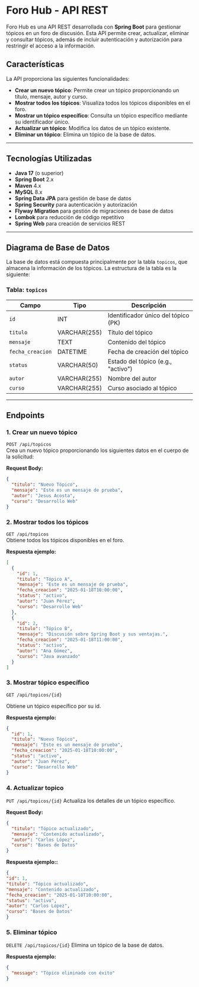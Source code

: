 # Foro Hub - API REST

Foro Hub es una API REST desarrollada con **Spring Boot** para gestionar tópicos en un foro de discusión. Esta API permite crear, actualizar, eliminar y consultar tópicos, además de incluir autenticación y autorización para restringir el acceso a la información.


## Características

La API proporciona las siguientes funcionalidades:

- **Crear un nuevo tópico**: Permite crear un tópico proporcionando un título, mensaje, autor y curso.
- **Mostrar todos los tópicos**: Visualiza todos los tópicos disponibles en el foro.
- **Mostrar un tópico específico**: Consulta un tópico específico mediante su identificador único.
- **Actualizar un tópico**: Modifica los datos de un tópico existente.
- **Eliminar un tópico**: Elimina un tópico de la base de datos.

---

## Tecnologías Utilizadas

- **Java 17** (o superior)
- **Spring Boot** 2.x
- **Maven** 4.x
- **MySQL** 8.x
- **Spring Data JPA** para gestión de base de datos
- **Spring Security** para autenticación y autorización
- **Flyway Migration** para gestión de migraciones de base de datos
- **Lombok** para reducción de código repetitivo
- **Spring Web** para creación de servicios REST

---

## Diagrama de Base de Datos

La base de datos está compuesta principalmente por la tabla `topicos`, que almacena la información de los tópicos. La estructura de la tabla es la siguiente:


### Tabla: `topicos`

| Campo            | Tipo        | Descripción                             |
|------------------|-------------|-----------------------------------------|
| `id`             | INT         | Identificador único del tópico (PK)     |
| `titulo`         | VARCHAR(255)| Título del tópico                      |
| `mensaje`        | TEXT        | Contenido del tópico                    |
| `fecha_creacion` | DATETIME    | Fecha de creación del tópico            |
| `status`         | VARCHAR(50) | Estado del tópico (e.g., "activo")      |
| `autor`          | VARCHAR(255)| Nombre del autor                        |
| `curso`          | VARCHAR(255)| Curso asociado al tópico                |

---

## Endpoints

### 1. **Crear un nuevo tópico**
`POST /api/topicos`  
Crea un nuevo tópico proporcionando los siguientes datos en el cuerpo de la solicitud:

**Request Body:**
```json
{
  "titulo": "Nuevo Tópico",
  "mensaje": "Este es un mensaje de prueba",
  "autor": "Jesus Acosta",
  "curso": "Desarrollo Web"
}
````

### 2. **Mostrar todos los tópicos**
`GET /api/topicos`  
Obtiene todos los tópicos disponibles en el foro.

**Respuesta ejemplo:**
```json
[
  {
    "id": 1,
    "titulo": "Tópico A",
    "mensaje": "Este es un mensaje de prueba",
    "fecha_creacion": "2025-01-18T10:00:00",
    "status": "activo",
    "autor": "Juan Pérez",
    "curso": "Desarrollo Web"
  },
  {
    "id": 2,
    "titulo": "Tópico B",
    "mensaje": "Discusión sobre Spring Boot y sus ventajas.",
    "fecha_creacion": "2025-01-18T11:00:00",
    "status": "activo",
    "autor": "Ana Gómez",
    "curso": "Java avanzado"
  }
]
````

### 3. **Mostrar tópico específico**
`GET /api/topicos/{id}`  

Obtiene un tópico específico por su id.

**Respuesta ejemplo:**
```json
{
  "id": 1,
  "titulo": "Nuevo Tópico",
  "mensaje": "Este es un mensaje de prueba",
  "fecha_creacion": "2025-01-18T10:00:00",
  "status": "activo",
  "autor": "Juan Pérez",
  "curso": "Desarrollo Web"
}
````

### 4. **Actualizar topico**
`PUT /api/topicos/{id}`
Actualiza los detalles de un tópico específico.

**Request Body:**
```json
{
  "titulo": "Tópico actualizado",
  "mensaje": "Contenido actualizado",
  "autor": "Carlos López",
  "curso": "Bases de Datos"
}
````
**Respuesta ejemplo::**
```json
{
"id": 1,
"titulo": "Tópico actualizado",
"mensaje": "Contenido actualizado",
"fecha_creacion": "2025-01-18T10:00:00",
"status": "activo",
"autor": "Carlos López",
"curso": "Bases de Datos"
}
````

### 5. **Eliminar tópico**
`DELETE /api/topicos/{id}`
Elimina un tópico de la base de datos.

**Respuesta ejemplo:**
```json
{
  "message": "Tópico eliminado con éxito"
}
````


